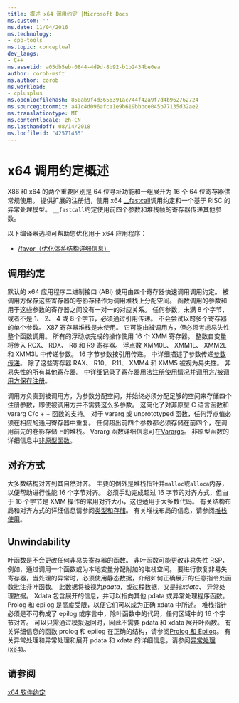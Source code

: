 ```yaml
---
title: 概述 x64 调用约定 |Microsoft Docs
ms.custom: ''
ms.date: 11/04/2016
ms.technology:
- cpp-tools
ms.topic: conceptual
dev_langs:
- C++
ms.assetid: a05db5eb-0844-4d9d-8b92-b1b2434be0ea
author: corob-msft
ms.author: corob
ms.workload:
- cplusplus
ms.openlocfilehash: 850ab9f4d3656391ac744f42a9f7d4b962762724
ms.sourcegitcommit: a41c4d096afca1e9b619bbbce045b77135d32ae2
ms.translationtype: MT
ms.contentlocale: zh-CN
ms.lasthandoff: 08/14/2018
ms.locfileid: "42571455"
---
```

# <a name="overview-of-x64-calling-conventions"></a>x64 调用约定概述
X86 和 x64 的两个重要区别是 64 位寻址功能和一组展开为 16 个 64 位寄存器供常规使用。 提供扩展的注册组，使用 x64 [__fastcall](../cpp/fastcall.md)调用约定和一个基于 RISC 的异常处理模型。 `__fastcall`约定使用前四个参数和堆栈帧的寄存器传递其他参数。  
  
 以下编译器选项可帮助您优化用于 x64 应用程序：  
  
-   [/favor（优化体系结构详细信息）](../build/reference/favor-optimize-for-architecture-specifics.md)  
  
## <a name="calling-convention"></a>调用约定  
 默认的 x64 应用程序二进制接口 (ABI) 使用由四个寄存器快速调用调用约定。 被调用方保存这些寄存器的卷影存储作为调用堆栈上分配空间。 函数调用的参数和用于这些参数的寄存器之间没有一对一的对应关系。 任何参数，未满 8 个字节，或者不是 1、 2、 4 或 8 个字节，必须通过引用传递。 不会尝试以跨多个寄存器的单个参数。 X87 寄存器堆栈是未使用。 它可能由被调用方，但必须考虑易失性整个函数调用。 所有的浮动点完成的操作使用 16 个 XMM 寄存器。 整数自变量将传入 RCX、 RDX、 R8 和 R9 寄存器。 浮点数 XMM0L、 XMM1L、 XMM2L 和 XMM3L 中传递参数。 16 字节参数按引用传递。 中详细描述了参数传递[参数传递](../build/parameter-passing.md)。 除了这些寄存器 RAX、 R10、 R11、 XMM4 和 XMM5 被视为易失性。 非易失性的所有其他寄存器。 中详细记录了寄存器用法[注册使用情况](../build/register-usage.md)并[调用方/被调用方保存注册](../build/caller-callee-saved-registers.md)。  
  
 调用方负责到被调用方，为参数分配空间，并始终必须分配足够的空间来存储四个注册参数，即使被调用方并不需要这么多参数。 这简化了对非原型 C 语言函数和 vararg C/c + + 函数的支持。 对于 vararg 或 unprototyped 函数，任何浮点值必须在相应的通用寄存器中重复。 任何超出前四个参数都必须存储在前四个，在调用前先的卷影存储上的堆栈。 Vararg 函数详细信息可在[Varargs](../build/varargs.md)。 非原型函数的详细信息中[非原型函数](../build/unprototyped-functions.md)。  
  
## <a name="alignment"></a>对齐方式  
 大多数结构对齐到其自然对齐。 主要的例外是堆栈指针并`malloc`或`alloca`内存，以便帮助进行性能 16 个字节对齐。 必须手动完成超过 16 字节的对齐方式，但由于 16 个字节是 XMM 操作的常用对齐大小，这也适用于大多数代码。 有关结构布局和对齐方式的详细信息请参阅[类型和存储](../build/types-and-storage.md)。 有关堆栈布局的信息，请参阅[堆栈使用](../build/stack-usage.md)。  
  
## <a name="unwindability"></a>Unwindability  
 叶函数是不会更改任何非易失寄存器的函数。 非叶函数可能更改非易失性 RSP，例如，通过调用一个函数或为本地变量分配附加的堆栈空间。 要进行恢复非易失寄存器，当处理的异常时，必须使用静态数据，介绍如何正确展开的任意指令处函数批注非叶函数。 此数据将被视为*pdata*，或过程数据，又是指*xdata*、 异常处理数据。 Xdata 包含展开的信息，并可以指向其他 pdata 或异常处理程序函数。 Prolog 和 epilog 是高度受限，以便它们可以成为正确 xdata 中所述。 堆栈指针必须是不可构成了 epilog 或序言中，除叶函数中的代码，任何区域中的 16 个字节对齐。 可以只需通过模拟返回时，因此不需要 pdata 和 xdata 展开叶函数。 有关详细信息的函数 prolog 和 epilog 在正确的结构，请参阅[Prolog 和 Epilog](../build/prolog-and-epilog.md)。 有关异常处理和异常处理和展开 pdata 和 xdata 的详细信息，请参阅[异常处理 (x64)](../build/exception-handling-x64.md)。  
  
## <a name="see-also"></a>请参阅  
 [x64 软件约定](../build/x64-software-conventions.md)